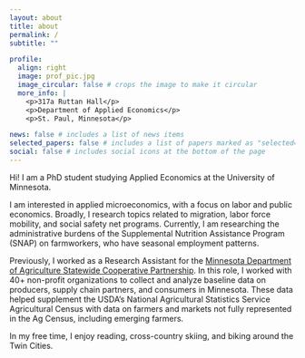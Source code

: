 ```yaml
---
layout: about
title: about
permalink: /
subtitle: ""

profile:
  align: right
  image: prof_pic.jpg
  image_circular: false # crops the image to make it circular
  more_info: |
    <p>317a Ruttan Hall</p>
    <p>Department of Applied Economics</p>
    <p>St. Paul, Minnesota</p>

news: false # includes a list of news items
selected_papers: false # includes a list of papers marked as "selected={true}"
social: false # includes social icons at the bottom of the page
---
```


Hi! I am a PhD student studying Applied Economics at the University of Minnesota. 

I am interested in applied microeconomics, with a focus on labor and public economics. Broadly, I research topics related to migration, labor force mobility, and social safety net programs. Currently, I am researching the administrative burdens of the Supplemental Nutrition Assistance Program (SNAP) on farmworkers, who have seasonal employment patterns. 

Previously, I worked as a Research Assistant for the [Minnesota Department of Agriculture Statewide Cooperative Partnership](https://www.mda.state.mn.us/marketing/local-regional-partnership). In this role, I worked with 40+ non-profit organizations to collect and analyze baseline data on producers, supply chain partners, and consumers in Minnesota. These data helped supplement the USDA’s National Agricultural Statistics Service Agricultural Census with data on farmers and markets not fully represented in the Ag Census, including emerging farmers. 

In my free time, I enjoy reading, cross-country skiing, and biking around the Twin Cities.

